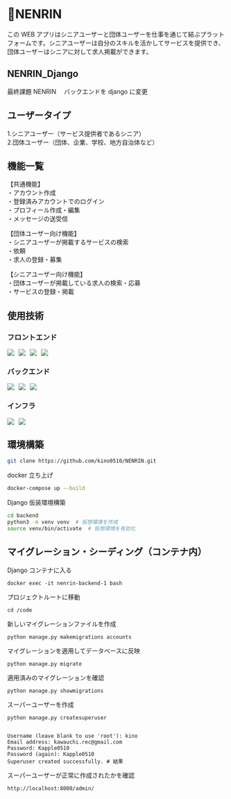 # 🌲NENRIN

この WEB アプリはシニアユーザーと団体ユーザーを仕事を通じて結ぶプラットフォームです。シニアユーザーは自分のスキルを活かしてサービスを提供でき、団体ユーザーはシニアに対して求人掲載ができます。

## NENRIN_Django

最終課題 NENRIN 　バックエンドを django に変更

## ユーザータイプ

1.シニアユーザー（サービス提供者であるシニア）  
2.団体ユーザー（団体、企業、学校、地方自治体など）

## 機能一覧

【共通機能】  
・アカウント作成  
・登録済みアカウントでのログイン  
・プロフィール作成・編集  
・メッセージの送受信

【団体ユーザー向け機能】  
・シニアユーザーが掲載するサービスの検索  
・依頼  
・求人の登録・募集

【シニアユーザー向け機能】  
・団体ユーザーが掲載している求人の検索・応募  
・サービスの登録・掲載

## 使用技術

### フロントエンド

<div style="display: flex; gap: 10px;">
  <img src="https://img.shields.io/badge/-Typescript-007ACC.svg?logo=typescript&style=for-the-badge">
  <img src="https://img.shields.io/badge/-React-61DAFB.svg?logo=react&style=for-the-badge">
  <img src="https://img.shields.io/badge/-Next.js-000000.svg?logo=next.js&style=for-the-badge">
  <img src="https://img.shields.io/badge/-TailwindCSS-000000.svg?logo=tailwindcss&style=for-the-badge">
</div>

### バックエンド

<div style="display: flex; gap: 10px;">
  <img src="https://img.shields.io/badge/-Python-F2C63C.svg?logo=python&style=for-the-badge">
  <img src="https://img.shields.io/badge/-Django-092E20.svg?logo=django&style=flat-square">
  <img src="https://img.shields.io/badge/-Postgresql-336791.svg?logo=postgresql&style=for-the-badge">
</div>

### インフラ

<div style="display: flex; gap: 10px;">
  <img src="https://img.shields.io/badge/-Docker-1488C6.svg?logo=docker&style=for-the-badge">
  <img src="https://img.shields.io/badge/-Github-181717.svg?logo=github&style=for-the-badge">
</div>

## 環境構築

```bash
git clone https://github.com/kino0510/NENRIN.git
```

docker 立ち上げ

```bash
docker-compose up --build
```

Django 仮装環境構築

```bash
cd backend
python3 -m venv venv  # 仮想環境を作成
source venv/bin/activate  # 仮想環境を有効化
```

## マイグレーション・シーディング（コンテナ内）

Django コンテナに入る

```
docker exec -it nenrin-backend-1 bash
```

プロジェクトルートに移動

```
cd /code
```

新しいマイグレーションファイルを作成

```
python manage.py makemigrations accounts
```

マイグレーションを適用してデータベースに反映

```
python manage.py migrate
```

適用済みのマイグレーションを確認

```
python manage.py showmigrations
```

スーパーユーザーを作成

```
python manage.py createsuperuser


Username (leave blank to use 'root'): kino
Email address: kawauchi.rec@gmail.com
Password: Kapple0510
Password (again): Kapple0510
Superuser created successfully. # 結果
```

スーパーユーザーが正常に作成されたかを確認

```
http://localhost:8000/admin/
```
